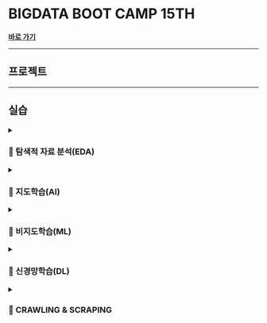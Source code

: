 # BIGDATA BOOT CAMP 15TH

[**바로 가기**](https://playdata.io/)

---

## 프로젝트

---

## 실습

<details><summary><h3>🔎 탐색적 자료 분석(EDA)</h3></summary>

- [**지도 시각화 실습**](https://github.com/jayarnim/PRACTICE_EDA_STARBUCKS)
  - 라이브러리 : folium
  - data set : 상가(상권)정보 API (소상공인시장진흥공단 제공, 공공데이터포털)

- [**데이터 앱 제작 실습**](https://github.com/jayarnim/PRCTICE_EDA_COVID)
  - 라이브러리 : plotly, folium, streamlit
  - data set : 코로나19 시·도발생 현황 (보건복지부 제공, 공공데이터포털)
</details>

<details><summary><h3>👫 지도학습(AI)</h3></summary>

- [**분류분석 의사결정나무 알고리즘 실습**](https://github.com/jayarnim/PRCTICE_ML_DECISIONTREE_CLF)
  - 알고리즘 : 의사결정나무
  - data set : IRIS

- [**회귀분석 의사결정나무 알고리즘 실습**]()
  - 알고리즘 : 의사결정나무
  - data set : BOSTON

- [**분류분석 지도학습 알고리즘 실습**]()
  - 알고리즘 : KNN, 랜덤 포레스트, 그라디언트 부스팅
  - data set : TITANIC
 
- [**회귀분석 지도학습 알고리즘 실습**](https://github.com/jayarnim/PRCTICE_ML_REGRESSION)
  - 알고리즘 : 선형회귀, 확률적 경사하강회귀, 랜덤 포레스트, 그라디언트 부스팅
  - data set : BIKE
</details>

<details><summary><h3>💁 비지도학습(ML)</h3></summary>

- [**군집분석 알고리즘 실습**]()
  - 알고리즘 : K-Fold
  - data set : WINE

- [**주성분분석 알고리즘 실습**]()
  - 알고리즘 : PCA
  - data set : DIGITS
</details>

<details><summary><h3>🚀 신경망학습(DL)</h3></summary>

- [**분류분석 신경망학습 알고리즘 실습**]()
  - data set : TITANIC

- [**회귀분석 신경망학습 알고리즘 실습**]()
  - data set : BIKE

- [**CNN(Convolutional Neural Networks) 알고리즘 실습**]()

- [**RNN(Recurrent Neural Networks) 알고리즘 실습**]()
</details>

<details><summary><h3>👀 CRAWLING & SCRAPING</h3></summary>

- practice
</details>

